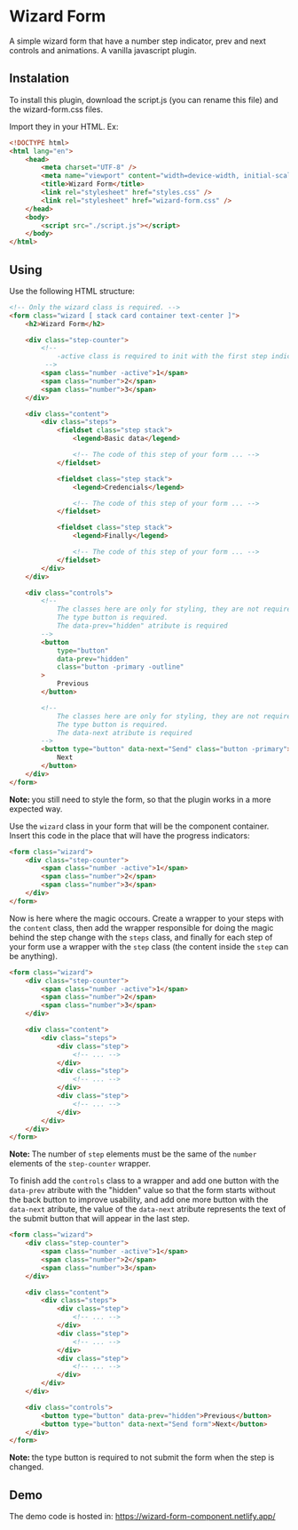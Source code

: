 # Wizard Form

A simple wizard form that have a number step indicator, prev and next controls and animations. A vanilla javascript plugin.

## Instalation

To install this plugin, download the script.js (you can rename this file) and the wizard-form.css files.

Import they in your HTML. Ex:

```html
<!DOCTYPE html>
<html lang="en">
    <head>
        <meta charset="UTF-8" />
        <meta name="viewport" content="width=device-width, initial-scale=1.0" />
        <title>Wizard Form</title>
        <link rel="stylesheet" href="styles.css" />
        <link rel="stylesheet" href="wizard-form.css" />
    </head>
    <body>
        <script src="./script.js"></script>
    </body>
</html>
```

## Using

Use the following HTML structure:

```html
<!-- Only the wizard class is required. -->
<form class="wizard [ stack card container text-center ]">
    <h2>Wizard Form</h2>

    <div class="step-counter">
        <!-- 
            -active class is required to init with the first step indicator active.
         -->
        <span class="number -active">1</span>
        <span class="number">2</span>
        <span class="number">3</span>
    </div>

    <div class="content">
        <div class="steps">
            <fieldset class="step stack">
                <legend>Basic data</legend>

                <!-- The code of this step of your form ... -->
            </fieldset>

            <fieldset class="step stack">
                <legend>Credencials</legend>

                <!-- The code of this step of your form ... -->
            </fieldset>

            <fieldset class="step stack">
                <legend>Finally</legend>

                <!-- The code of this step of your form ... -->
            </fieldset>
        </div>
    </div>

    <div class="controls">
        <!-- 
            The classes here are only for styling, they are not required.
            The type button is required.
            The data-prev="hidden" atribute is required
        -->
        <button
            type="button"
            data-prev="hidden"
            class="button -primary -outline"
        >
            Previous
        </button>

        <!-- 
            The classes here are only for styling, they are not required.
            The type button is required.
            The data-next atribute is required
        -->
        <button type="button" data-next="Send" class="button -primary">
            Next
        </button>
    </div>
</form>
```

<strong>Note: </strong> you still need to style the form, so that the plugin works in a more expected way.

Use the `wizard` class in your form that will be the component container.
Insert this code in the place that will have the progress indicators:

```html
<form class="wizard">
    <div class="step-counter">
        <span class="number -active">1</span>
        <span class="number">2</span>
        <span class="number">3</span>
    </div>
</form>
```

Now is here where the magic occours. Create a wrapper to your steps with the `content` class, then add the wrapper responsible for doing the magic behind the step change with the `steps` class, and finally for each step of your form use a wrapper with the `step` class (the content inside the `step` can be anything).

```html
<form class="wizard">
    <div class="step-counter">
        <span class="number -active">1</span>
        <span class="number">2</span>
        <span class="number">3</span>
    </div>

    <div class="content">
        <div class="steps">
            <div class="step">
                <!-- ... -->
            </div>
            <div class="step">
                <!-- ... -->
            </div>
            <div class="step">
                <!-- ... -->
            </div>
        </div>
    </div>
</form>
```

<strong>Note: </strong> The number of `step` elements must be the same of the `number` elements of the `step-counter` wrapper.

To finish add the `controls` class to a wrapper and add one button with the `data-prev` atribute with the "hidden" value so that the form starts without the back button to improve usability, and add one more button with the `data-next` atribute, the value of the `data-next` atribute represents the text of the submit button that will appear in the last step.

```html
<form class="wizard">
    <div class="step-counter">
        <span class="number -active">1</span>
        <span class="number">2</span>
        <span class="number">3</span>
    </div>

    <div class="content">
        <div class="steps">
            <div class="step">
                <!-- ... -->
            </div>
            <div class="step">
                <!-- ... -->
            </div>
            <div class="step">
                <!-- ... -->
            </div>
        </div>
    </div>

    <div class="controls">
        <button type="button" data-prev="hidden">Previous</button>
        <button type="button" data-next="Send form">Next</button>
    </div>
</form>
```

<strong>Note: </strong> the type button is required to not submit the form when the step is changed.

## Demo

The demo code is hosted in: https://wizard-form-component.netlify.app/
